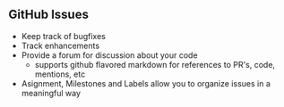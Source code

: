 
## GitHub Issues 

* Keep track of bugfixes
* Track enhancements
* Provide a forum for discussion about your code
  * supports github flavored markdown for references to PR's, code, mentions, etc
* Asignment, Milestones and Labels allow you to organize issues in a meaningful way

